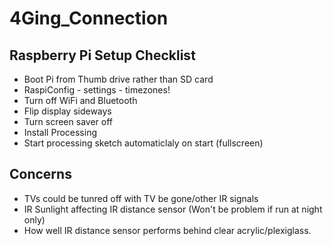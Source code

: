 # 4Ging_Connection


## Raspberry Pi Setup Checklist

* Boot Pi from Thumb drive rather than SD card
* RaspiConfig - settings - timezones!
* Turn off WiFi and Bluetooth
* Flip display sideways 
* Turn screen saver off
* Install Processing 
* Start processing sketch automaticlaly on start (fullscreen) 

## Concerns

* TVs could be tunred off with TV be gone/other IR signals 
* IR Sunlight affecting IR distance sensor (Won't be problem if run at night only) 
* How well IR distance sensor performs behind clear acrylic/plexiglass. 
